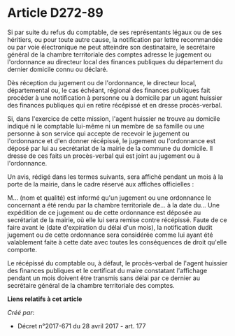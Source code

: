 # Article D272-89

Si par suite du refus du comptable, de ses représentants légaux ou de ses héritiers, ou pour toute autre cause, la
notification par lettre recommandée ou par voie électronique ne peut atteindre son destinataire, le secrétaire général de la
chambre territoriale des comptes adresse le jugement ou l'ordonnance au directeur local des finances publiques du département
du dernier domicile connu ou déclaré.

Dès réception du jugement ou de l'ordonnance, le directeur local, départemental ou, le cas échéant, régional des finances
publiques fait procéder à une notification à personne ou à domicile par un agent huissier des finances publiques qui en
retire récépissé et en dresse procès-verbal.

Si, dans l'exercice de cette mission, l'agent huissier ne trouve au domicile indiqué ni le comptable lui-même ni un membre de
sa famille ou une personne à son service qui accepte de recevoir le jugement ou l'ordonnance et d'en donner récépissé, le
jugement ou l'ordonnance est déposé par lui au secrétariat de la mairie de la commune du domicile. Il dresse de ces faits un
procès-verbal qui est joint au jugement ou à l'ordonnance.

Un avis, rédigé dans les termes suivants, sera affiché pendant un mois à la porte de la mairie, dans le cadre réservé aux
affiches officielles :

M... (nom et qualité) est informé qu'un jugement ou une ordonnance le concernant a été rendu par la chambre territoriale
de... à la date du... Une expédition de ce jugement ou de cette ordonnance est déposée au secrétariat de la mairie, où elle
lui sera remise contre récépissé. Faute de ce faire avant le (date d'expiration du délai d'un mois), la notification dudit
jugement ou de cette ordonnance sera considérée comme lui ayant été valablement faite à cette date avec toutes les
conséquences de droit qu'elle comporte.

Le récépissé du comptable ou, à défaut, le procès-verbal de l'agent huissier des finances publiques et le certificat du maire
constatant l'affichage pendant un mois doivent être transmis sans délai par ce dernier au secrétaire général de la chambre
territoriale des comptes.

**Liens relatifs à cet article**

_Créé par_:

  - Décret n°2017-671 du 28 avril 2017 - art. 177

